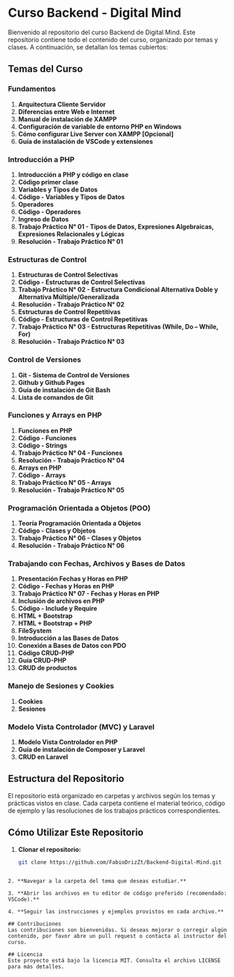 # Curso Backend - Digital Mind

Bienvenido al repositorio del curso Backend de Digital Mind. Este repositorio contiene todo el contenido del curso, organizado por temas y clases. A continuación, se detallan los temas cubiertos:

## Temas del Curso

### Fundamentos

1. **Arquitectura Cliente Servidor**
2. **Diferencias entre Web e Internet**
3. **Manual de instalación de XAMPP**
4. **Configuración de variable de entorno PHP en Windows**
5. **Cómo configurar Live Server con XAMPP [Opcional]**
6. **Guía de instalación de VSCode y extensiones**

### Introducción a PHP

1. **Introducción a PHP y código en clase**
2. **Código primer clase**
3. **Variables y Tipos de Datos**
4. **Código - Variables y Tipos de Datos**
5. **Operadores**
6. **Código - Operadores**
7. **Ingreso de Datos**
8. **Trabajo Práctico N° 01 - Tipos de Datos, Expresiones Algebraicas, Expresiones Relacionales y Lógicas**
9. **Resolución - Trabajo Práctico N° 01**

### Estructuras de Control

1. **Estructuras de Control Selectivas**
2. **Código - Estructuras de Control Selectivas**
3. **Trabajo Práctico N° 02 - Estructura Condicional Alternativa Doble y Alternativa Múltiple/Generalizada**
4. **Resolución - Trabajo Práctico N° 02**
5. **Estructuras de Control Repetitivas**
6. **Código - Estructuras de Control Repetitivas**
7. **Trabajo Práctico N° 03 - Estructuras Repetitivas (While, Do – While, For)**
8. **Resolución - Trabajo Práctico N° 03**

### Control de Versiones

1. **Git - Sistema de Control de Versiones**
2. **Github y Github Pages**
3. **Guía de instalación de Git Bash**
4. **Lista de comandos de Git**

### Funciones y Arrays en PHP

1. **Funciones en PHP**
2. **Código - Funciones**
3. **Código - Strings**
4. **Trabajo Práctico N° 04 - Funciones**
5. **Resolución - Trabajo Práctico N° 04**
6. **Arrays en PHP**
7. **Código - Arrays**
8. **Trabajo Práctico N° 05 - Arrays**
9. **Resolución - Trabajo Práctico N° 05**

### Programación Orientada a Objetos (POO)

1. **Teoría Programación Orientada a Objetos**
2. **Código - Clases y Objetos**
3. **Trabajo Práctico N° 06 - Clases y Objetos**
4. **Resolución - Trabajo Práctico N° 06**

### Trabajando con Fechas, Archivos y Bases de Datos

1. **Presentación Fechas y Horas en PHP**
2. **Código - Fechas y Horas en PHP**
3. **Trabajo Práctico N° 07 - Fechas y Horas en PHP**
4. **Inclusión de archivos en PHP**
5. **Código - Include y Require**
6. **HTML + Bootstrap**
7. **HTML + Bootstrap + PHP**
8. **FileSystem**
9. **Introducción a las Bases de Datos**
10. **Conexión a Bases de Datos con PDO**
11. **Código CRUD-PHP**
12. **Guía CRUD-PHP**
13. **CRUD de productos**

### Manejo de Sesiones y Cookies

1. **Cookies**
2. **Sesiones**

### Modelo Vista Controlador (MVC) y Laravel

1. **Modelo Vista Controlador en PHP**
2. **Guía de instalación de Composer y Laravel**
3. **CRUD en Laravel**

## Estructura del Repositorio

El repositorio está organizado en carpetas y archivos según los temas y prácticas vistos en clase. Cada carpeta contiene el material teórico, código de ejemplo y las resoluciones de los trabajos prácticos correspondientes.

## Cómo Utilizar Este Repositorio

1. **Clonar el repositorio:**
   ```bash
   git clone https://github.com/FabioDrizZt/Backend-Digital-Mind.git
```

2. **Navegar a la carpeta del tema que deseas estudiar.**

3. **Abrir los archivos en tu editor de código preferido (recomendado: VSCode).**

4. **Seguir las instrucciones y ejemplos provistos en cada archivo.**

## Contribuciones
Las contribuciones son bienvenidas. Si deseas mejorar o corregir algún contenido, por favor abre un pull request o contacta al instructor del curso.

## Licencia
Este proyecto está bajo la licencia MIT. Consulta el archivo LICENSE para más detalles.
